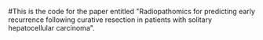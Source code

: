 #This is the code for the paper entitled "Radiopathomics for predicting early recurrence following curative resection in patients with solitary hepatocellular carcinoma".
